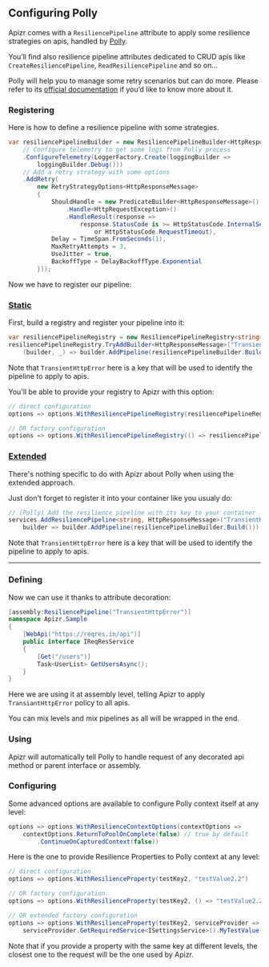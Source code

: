﻿## Configuring Polly

Apizr comes with a `ResiliencePipeline` attribute to apply some resilience strategies on apis, handled by [Polly](https://github.com/App-vNext/Polly).

You’ll find also resilience pipeline attributes dedicated to CRUD apis like `CreateResiliencePipeline`, `ReadResiliencePipeline` and so on…

Polly will help you to manage some retry scenarios but can do more. Please refer to its [official documentation](https://github.com/App-vNext/Polly) if you’d like to know more about it.

### Registering

Here is how to define a resilience pipeline with some strategies.

```csharp
var resiliencePipelineBuilder = new ResiliencePipelineBuilder<HttpResponseMessage>()
    // Configure telemetry to get some logs from Polly process
    .ConfigureTelemetry(LoggerFactory.Create(loggingBuilder =>
        loggingBuilder.Debug()))
    // Add a retry strategy with some options
    .AddRetry(
        new RetryStrategyOptions<HttpResponseMessage>
        {
            ShouldHandle = new PredicateBuilder<HttpResponseMessage>()
                .Handle<HttpRequestException>()
                .HandleResult(response =>
                    response.StatusCode is >= HttpStatusCode.InternalServerError
                        or HttpStatusCode.RequestTimeout),
            Delay = TimeSpan.FromSeconds(1),
            MaxRetryAttempts = 3,
            UseJitter = true,
            BackoffType = DelayBackoffType.Exponential
        }));
```

Now we have to register our pipeline:

### [Static](#tab/tabid-static)

First, build a registry and register your pipeline into it:

```csharp
var resiliencePipelineRegistry = new ResiliencePipelineRegistry<string>();
resiliencePipelineRegistry.TryAddBuilder<HttpResponseMessage>("TransientHttpError", 
    (builder, _) => builder.AddPipeline(resiliencePipelineBuilder.Build()));
```

Note that `TransientHttpError` here is a key that will be used to identify the pipeline to apply to apis.

You'll be able to provide your registry to Apizr with this option:

```csharp
// direct configuration
options => options.WithResiliencePipelineRegistry(resiliencePipelineRegistry)

// OR factory configuration
options => options.WithResiliencePipelineRegistry(() => resiliencePipelineRegistry)
```

### [Extended](#tab/tabid-extended)

There's nothing specific to do with Apizr about Polly when using the extended approach.

Just don't forget to register it into your container like you usualy do:

```csharp
// (Polly) Add the resilience pipeline with its key to your container
services.AddResiliencePipeline<string, HttpResponseMessage>("TransientHttpError",
    builder => builder.AddPipeline(resiliencePipelineBuilder.Build()));
```

Note that `TransientHttpError` here is a key that will be used to identify the pipeline to apply to apis.

***

### Defining

Now we can use it thanks to attribute decoration:

```csharp
[assembly:ResiliencePipeline("TransientHttpError")]
namespace Apizr.Sample
{
    [WebApi("https://reqres.in/api")]
    public interface IReqResService
    {
        [Get("/users")]
        Task<UserList> GetUsersAsync();
    }
}
```

Here we are using it at assembly level, telling Apizr to apply `TransiantHttpError` policy to all apis.

You can mix levels and mix pipelines as all will be wrapped in the end.

### Using

Apizr will automatically tell Polly to handle request of any decorated api method or parent interface or assembly.

### Configuring

Some advanced options are available to configure Polly context itself at any level:

```csharp
options => options.WithResilienceContextOptions(contextOptions =>
    contextOptions.ReturnToPoolOnComplete(false) // true by default
        .ContinueOnCapturedContext(false))
```

Here is the one to provide Resilience Properties to Polly context at any level:

```csharp
// direct configuration
options => options.WithResilienceProperty(testKey2, "testValue2.2")

// OR factory configuration
options => options.WithResilienceProperty(testKey2, () => "testValue2.2")

// OR extended factory configuration
options => options.WithResilienceProperty(testKey2, serviceProvider => 
    serviceProvider.GetRequiredService<ISettingsService>().MyTestValue)
```

Note that if you provide a property with the same key at different levels, the closest one to the request will be the one used by Apizr.